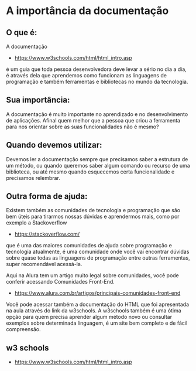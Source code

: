 # A importância da documentação

## O que é:

A documentação 
* https://www.w3schools.com/html/html_intro.asp

é um guia que toda pessoa desenvolvedora deve levar a sério no dia a dia, é através dela que aprendemos como funcionam as linguagens de programação e também ferramentas e bibliotecas no mundo da tecnologia.

## Sua importância:

A documentação é muito importante no aprendizado e no desenvolvimento de aplicações. Afinal quem melhor que a pessoa que criou a ferramenta para nos orientar sobre as suas funcionalidades não é mesmo?

## Quando devemos utilizar:

Devemos ler a documentação sempre que precisamos saber a estrutura de um método, ou quando queremos saber algum comando ou recurso de uma biblioteca, ou até mesmo quando esquecemos certa funcionalidade e precisamos relembrar.

## Outra forma de ajuda:

Existem também as comunidades de tecnologia e programação que são bem úteis para tirarmos nossas dúvidas e aprendermos mais, como por exemplo a Stackoverflow
* https://stackoverflow.com/

 que é uma das maiores comunidades de ajuda sobre programação e tecnologia atualmente, é uma comunidade onde você vai encontrar dúvidas sobre quase todas as linguagens de programação entre outras ferramentas, super recomendável acessá-la.

Aqui na Alura tem um artigo muito legal sobre comunidades, você pode conferir acessando Comunidades Front-End.
* https://www.alura.com.br/artigos/principais-comunidades-front-end


 Você pode acessar também a documentação do HTML que foi apresentada na aula através do link da w3schools. A w3schools também é uma ótima opção para quem precisa aprender algum método novo ou consultar exemplos sobre determinada linguagem, é um site bem completo e de fácil compreensão.
 ## w3 schools
* https://www.w3schools.com/html/html_intro.asp
